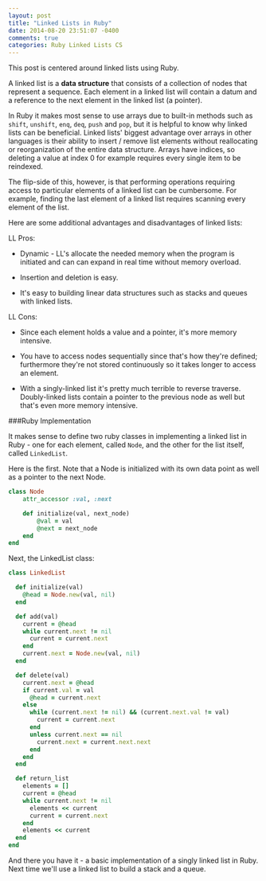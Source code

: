 ```yaml
---
layout: post
title: "Linked Lists in Ruby"
date: 2014-08-20 23:51:07 -0400
comments: true
categories: Ruby Linked Lists CS
---
```


This post is centered around linked lists using Ruby. 

A linked list is a **data structure** that consists of a collection of nodes that represent a sequence. Each element in a linked list will contain a datum and a reference to the next element in the linked list (a pointer).

In Ruby it makes most sense to use arrays due to built-in methods such as `shift`, `unshift`, `enq`, `deq`, `push` and `pop`, but it is helpful to know why linked lists can be beneficial. Linked lists' biggest advantage over arrays in other languages is their ability to insert / remove list elements without reallocating or reorganization of the entire data structure. Arrays have indices, so deleting a value at index 0 for example requires every single item to be reindexed.

The flip-side of this, however, is that performing operations requiring access to particular elements of a linked list can be cumbersome. For example, finding the last element of a linked list requires scanning every element of the list. 

Here are some additional advantages and disadvantages of linked lists:

LL Pros:

- Dynamic - LL's allocate the needed memory when the program is initiated and can can expand in real time without memory overload.

- Insertion and deletion is easy.

- It's easy to building linear data structures such as stacks and queues with linked lists.

LL Cons:

- Since each element holds a value and a pointer, it's more memory intensive.

- You have to access nodes sequentially since that's how they're defined; furthermore they're not stored continuously so it takes longer to access an element. 

- With a singly-linked list it's pretty much terrible to reverse traverse. Doubly-linked lists contain a pointer to the previous node as well but that's even more memory intensive. 

###Ruby Implementation

It makes sense to define two ruby classes in implementing a linked list in Ruby - one for each element, called `Node`, and the other for the list itself, called `LinkedList`.

Here is the first. Note that a Node is initialized with its own data point as well as a pointer to the next Node.

```ruby
class Node
	attr_accessor :val, :next

	def initialize(val, next_node)
		@val = val
		@next = next_node
	end
end
```
Next, the LinkedList class:

```ruby
class LinkedList

  def initialize(val)
    @head = Node.new(val, nil)
  end

  def add(val)
    current = @head
    while current.next != nil
      current = current.next
    end
    current.next = Node.new(val, nil)
  end

  def delete(val)
    current.next = @head
    if current.val = val
      @head = current.next
    else
      while (current.next != nil) && (current.next.val != val)
        current = current.next
      end
      unless current.next == nil
        current.next = current.next.next
      end
    end
  end

  def return_list
    elements = []
    current = @head
    while current.next != nil
      elements << current
      current = current.next
    end
    elements << current
  end
end

```

And there you have it - a basic implementation of a singly linked list in Ruby. Next time we'll use a linked list to build a stack and a queue. 
